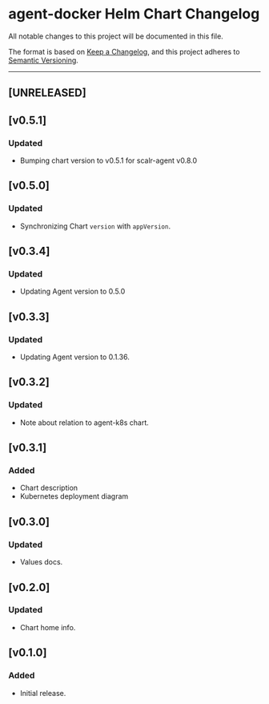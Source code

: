 # agent-docker Helm Chart Changelog

All notable changes to this project will be documented in this file.

The format is based on [Keep a Changelog](https://keepachangelog.com/en/1.0.0/),
and this project adheres to [Semantic Versioning](https://semver.org/spec/v2.0.0.html).

---

## [UNRELEASED]

## [v0.5.1]

### Updated

- Bumping chart version to v0.5.1 for scalr-agent v0.8.0

## [v0.5.0]

### Updated

- Synchronizing Chart `version` with `appVersion`.


## [v0.3.4]

### Updated

- Updating Agent version to 0.5.0

## [v0.3.3]

### Updated

- Updating Agent version to 0.1.36.

## [v0.3.2]

### Updated

- Note about relation to agent-k8s chart.

## [v0.3.1]

### Added

- Chart description
- Kubernetes deployment diagram

## [v0.3.0]

### Updated

- Values docs.

## [v0.2.0]

### Updated

- Chart home info.

## [v0.1.0]

### Added

- Initial release.
